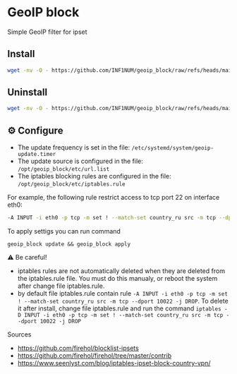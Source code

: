 # GeoIP block
Simple GeoIP filter for ipset

## Install
```bash
wget -nv -O - https://github.com/INF1NUM/geoip_block/raw/refs/heads/main/install.sh | bash
```

## Uninstall
```bash
wget -nv -O - https://github.com/INF1NUM/geoip_block/raw/refs/heads/main/uninstall.sh | bash
```

## ⚙️ Configure
- The update frequency is set in the file: `/etc/systemd/system/geoip-update.timer`
- The update source is configured in the file: `/opt/geoip_block/etc/url.list`
- The iptables blocking rules are configured in the file: `/opt/geoip_block/etc/iptables.rule`

For example, the following rule restrict access to tcp port 22 on interface eth0:
```bash
-A INPUT -i eth0 -p tcp -m set ! --match-set country_ru src -m tcp --dport 22 -j DROP
```
To apply settigs you can run command
```shell
geoip_block update && geoip_block apply
```

⚠️ Be careful!
- iptables rules are not automatically deleted when they are deleted from the iptables.rule file. You must do this manualy, or reboot the system after change file iptables.rule.
- by default file iptables.rule contain rule `-A INPUT -i eth0 -p tcp -m set ! --match-set country_ru src -m tcp --dport 10022 -j DROP`. To delete it after install, change file iptables.rule and run the command `iptables -D INPUT -i eth0 -p tcp -m set ! --match-set country_ru src -m tcp --dport 10022 -j DROP`

Sources
- https://github.com/firehol/blocklist-ipsets
- https://github.com/firehol/firehol/tree/master/contrib
- https://www.seenlyst.com/blog/iptables-ipset-block-country-vpn/
